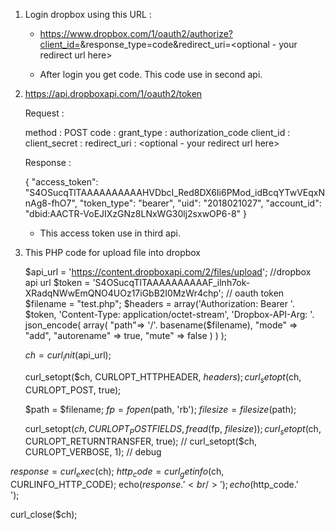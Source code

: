 
1) Login dropbox using this URL :
	- https://www.dropbox.com/1/oauth2/authorize?client_id=<your client_id here>&response_type=code&redirect_uri=<optional - your redirect url here>

	- After login you get code. This code use in second api.


2) https://api.dropboxapi.com/1/oauth2/token

	Request :

	method : POST
	code : <Set login dropbox generated code here>
	grant_type : authorization_code
	client_id : <your client id>
	client_secret : <your secret>
	redirect_uri : <optional - your redirect url here>

	Response :

	{
		"access_token": "S4OSucqTlTAAAAAAAAAAHVDbcI_Red8DX6Ii6PMod_idBcqYTwVEqxNnAg8-fhO7",
		"token_type": "bearer",
		"uid": "2018021027",
		"account_id": "dbid:AACTR-VoEJIXzGNz8LNxWG30lj2sxwOP6-8"
	}

	- This access token use in third api.

3) This PHP code for upload file into dropbox

	$api_url = 'https://content.dropboxapi.com/2/files/upload'; //dropbox api url
	$token = 'S4OSucqTlTAAAAAAAAAAF_ilnh7ok-XRadqNWwEmQNO4UOz17iGbB2I0MzWr4chp'; // oauth token
	$filename = "test.php";
	$headers = array('Authorization: Bearer '. $token,
		'Content-Type: application/octet-stream',
		'Dropbox-API-Arg: '.
		json_encode(
			array(
				"path"=> '/'. basename($filename),
				"mode" => "add",
				"autorename" => true,
				"mute" => false
			)
		)
	);

	$ch = curl_init($api_url);

	curl_setopt($ch, CURLOPT_HTTPHEADER, $headers);
	curl_setopt($ch, CURLOPT_POST, true);

	$path = $filename;
	$fp = fopen($path, 'rb');
	$filesize = filesize($path);

	curl_setopt($ch, CURLOPT_POSTFIELDS, fread($fp, $filesize));
	curl_setopt($ch, CURLOPT_RETURNTRANSFER, true);
	// curl_setopt($ch, CURLOPT_VERBOSE, 1); // debug

$response = curl_exec($ch);
$http_code = curl_getinfo($ch, CURLINFO_HTTP_CODE);
echo($response.'<br/>');
echo($http_code.'<br/>');

curl_close($ch);
